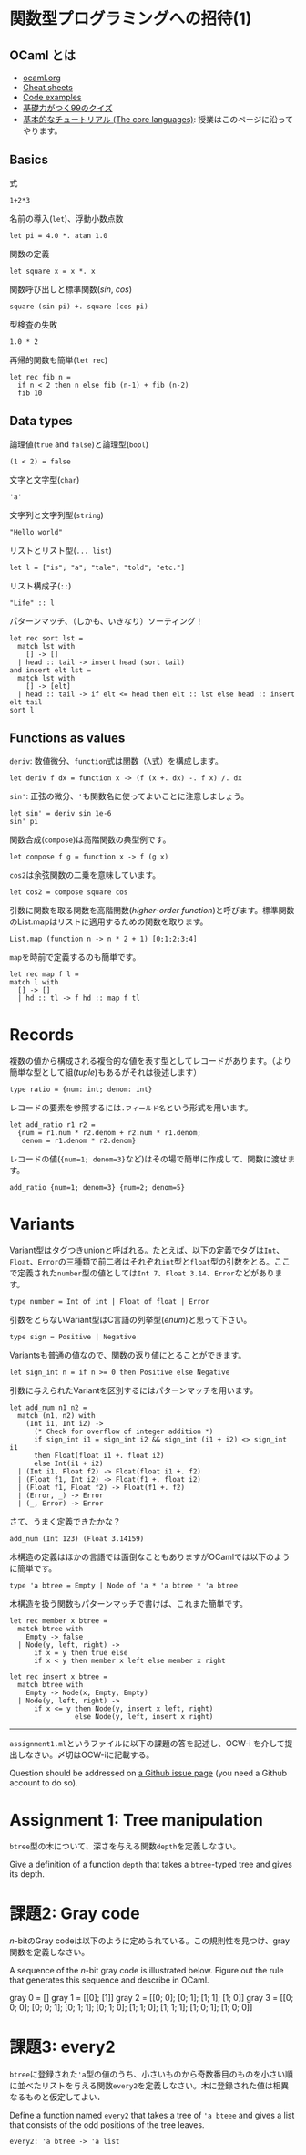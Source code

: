 # 関数型プログラミングへの招待(1)

## OCaml とは

- [ocaml.org](https://ocaml.org/learn/description.html)
- [Cheat sheets](https://ocaml.org/docs/cheat_sheets.html)
- [Code examples](https://ocaml.org/learn/taste.html)
- [基礎力がつく99のクイズ](https://ocaml.org/learn/tutorials/99problems.html)
- [基本的なチュートリアル (The core languages)](http://caml.inria.fr/pub/docs/manual-ocaml/coreexamples.html): 授業はこのページに沿ってやります。

## Basics

式

```
1+2*3
```

名前の導入(`let`)、浮動小数点数

```
let pi = 4.0 *. atan 1.0
```

関数の定義

```
let square x = x *. x
```

関数呼び出しと標準関数(*sin*, *cos*)

```
square (sin pi) +. square (cos pi)
```

型検査の失敗

```
1.0 * 2
```

再帰的関数も簡単(`let rec`)

```
let rec fib n =
  if n < 2 then n else fib (n-1) + fib (n-2)
  fib 10
```

## Data types

論理値(`true` and `false`)と論理型(`bool`)
```
(1 < 2) = false
```

文字と文字型(`char`)
```
'a'
```

文字列と文字列型(`string`)
```
"Hello world"
```

リストとリスト型(`... list`)

```
let l = ["is"; "a"; "tale"; "told"; "etc."]
```

リスト構成子(`::`)

```
"Life" :: l
```

パターンマッチ、（しかも、いきなり）ソーティング！

```
let rec sort lst =
  match lst with
    [] -> []
  | head :: tail -> insert head (sort tail)
and insert elt lst =
  match lst with
    [] -> [elt]
  | head :: tail -> if elt <= head then elt :: lst else head :: insert elt tail
sort l
```

## Functions as values

`deriv`: 数値微分、`function`式は関数（λ式）を構成します。

```
let deriv f dx = function x -> (f (x +. dx) -. f x) /. dx
```

`sin'`: 正弦の微分、`'`も関数名に使ってよいことに注意しましょう。

```
let sin' = deriv sin 1e-6
sin' pi
```

関数合成(`compose`)は高階関数の典型例です。

```
let compose f g = function x -> f (g x)
```

`cos2`は余弦関数の二乗を意味しています。

```
let cos2 = compose square cos
```

引数に関数を取る関数を高階関数(*higher-order function*)と呼びます。標準関数のList.mapはリストに適用するための関数を取ります。

```
List.map (function n -> n * 2 + 1) [0;1;2;3;4]
```

`map`を時前で定義するのも簡単です。

```
let rec map f l =
match l with
  [] -> []
  | hd :: tl -> f hd :: map f tl
```

# Records

複数の値から構成される複合的な値を表す型としてレコードがあります。（より簡単な型として組(*tuple*)もあるがそれは後述します）

```
type ratio = {num: int; denom: int}
```

レコードの要素を参照するには`.フィールド名`という形式を用います。

```
let add_ratio r1 r2 =
  {num = r1.num * r2.denom + r2.num * r1.denom;
   denom = r1.denom * r2.denom}
```

レコードの値(`{num=1; denom=3}`など)はその場で簡単に作成して、関数に渡せます。

```
add_ratio {num=1; denom=3} {num=2; denom=5}
```

# Variants

Variant型はタグつきunionと呼ばれる。たとえば、以下の定義でタグは`Int`、`Float`、`Error`の三種類で前二者はそれぞれ`int`型と`float`型の引数をとる。ここで定義された`number`型の値としては`Int 7`、`Float 3.14`、`Error`などがあります。

```
type number = Int of int | Float of float | Error
```

引数をとらないVariant型はC言語の列挙型(*enum*)と思って下さい。

```
type sign = Positive | Negative
```

Variantsも普通の値なので、関数の返り値にとることができます。

```
let sign_int n = if n >= 0 then Positive else Negative
```

引数に与えられたVariantを区別するにはパターンマッチを用います。

```
let add_num n1 n2 =
  match (n1, n2) with
    (Int i1, Int i2) ->
      (* Check for overflow of integer addition *)
      if sign_int i1 = sign_int i2 && sign_int (i1 + i2) <> sign_int i1
      then Float(float i1 +. float i2)
      else Int(i1 + i2)
  | (Int i1, Float f2) -> Float(float i1 +. f2)
  | (Float f1, Int i2) -> Float(f1 +. float i2)
  | (Float f1, Float f2) -> Float(f1 +. f2)
  | (Error, _) -> Error
  | (_, Error) -> Error
```

さて、うまく定義できたかな？

```
add_num (Int 123) (Float 3.14159)
```

木構造の定義はほかの言語では面倒なこともありますがOCamlでは以下のように簡単です。

```
type 'a btree = Empty | Node of 'a * 'a btree * 'a btree
```

木構造を扱う関数もパターンマッチで書けば、これまた簡単です。

```
let rec member x btree =
  match btree with
    Empty -> false
  | Node(y, left, right) ->
      if x = y then true else
      if x < y then member x left else member x right
```

```
let rec insert x btree =
  match btree with
    Empty -> Node(x, Empty, Empty)
  | Node(y, left, right) ->
      if x <= y then Node(y, insert x left, right)
                else Node(y, left, insert x right)
```

-----

`assignment1.ml`というファイルに以下の課題の答を記述し、OCW-i を介して提出しなさい。〆切はOCW-iに記載する。

Question should be addressed on [a Github issue page](https://github.com/wakita/fp2015/issues/1) (you need a Github account to do so).

# Assignment 1: Tree manipulation

`btree`型の木について、深さを与える関数`depth`を定義しなさい。

Give a definition of a function `depth` that takes a `btree`-typed tree and gives its depth.

# 課題2: Gray code

*n*-bitのGray codeは以下のように定められている。この規則性を見つけ、gray関数を定義しなさい。

A sequence of the *n*-bit gray code is illustrated below.  Figure out the rule that generates this sequence and describe in OCaml.

gray 0 = []
gray 1 = [[0]; [1]]
gray 2 = [[0; 0]; [0; 1]; [1; 1]; [1; 0]]
gray 3 = [[0; 0; 0]; [0; 0; 1]; [0; 1; 1]; [0; 1; 0]; [1; 1; 0]; [1; 1; 1]; [1; 0; 1]; [1; 0; 0]]

# 課題3: every2

`btree`に登録された`'a`型の値のうち、小さいものから奇数番目のものを小さい順に並べたリストを与える関数`every2`を定義しなさい。木に登録された値は相異なるものと仮定してよい．

Define a function named `every2` that takes a tree of `'a bteee` and gives a list that consists of the odd positions of the tree leaves.

```
every2: 'a btree -> 'a list
```
